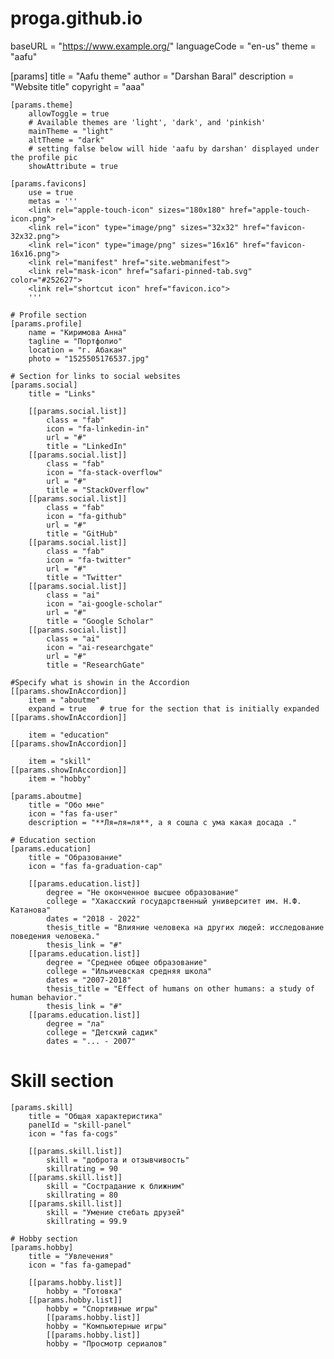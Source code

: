 # proga.github.io
baseURL = "https://www.example.org/"
languageCode = "en-us"
theme = "aafu"

[params]
    title = "Aafu theme"
    author = "Darshan Baral"
    description = "Website title"
    copyright = "aaa"

    [params.theme]
        allowToggle = true
        # Available themes are 'light', 'dark', and 'pinkish'
        mainTheme = "light"
        altTheme = "dark"
        # setting false below will hide 'aafu by darshan' displayed under the profile pic
        showAttribute = true

    [params.favicons]
        use = true
        metas = '''
        <link rel="apple-touch-icon" sizes="180x180" href="apple-touch-icon.png">
        <link rel="icon" type="image/png" sizes="32x32" href="favicon-32x32.png">
        <link rel="icon" type="image/png" sizes="16x16" href="favicon-16x16.png">
        <link rel="manifest" href="site.webmanifest">
        <link rel="mask-icon" href="safari-pinned-tab.svg" color="#252627">
        <link rel="shortcut icon" href="favicon.ico">
        '''

    # Profile section
    [params.profile]
        name = "Киримова Анна"
		tagline = "Портфолио"
		location = "г. Абакан"
        photo = "1525505176537.jpg"

    # Section for links to social websites
    [params.social]
        title = "Links"

        [[params.social.list]]
            class = "fab"
            icon = "fa-linkedin-in"
            url = "#"
            title = "LinkedIn"		
        [[params.social.list]]
            class = "fab"
            icon = "fa-stack-overflow"
            url = "#"
            title = "StackOverflow"
        [[params.social.list]]
            class = "fab"
            icon = "fa-github"
            url = "#"
            title = "GitHub"
        [[params.social.list]]
            class = "fab"
            icon = "fa-twitter"
            url = "#"
            title = "Twitter"
		[[params.social.list]]
            class = "ai"
            icon = "ai-google-scholar"
            url = "#"
            title = "Google Scholar"
		[[params.social.list]]
            class = "ai"
            icon = "ai-researchgate"
            url = "#"
            title = "ResearchGate"

    #Specify what is showin in the Accordion
    [[params.showInAccordion]]
        item = "aboutme"
        expand = true   # true for the section that is initially expanded
    [[params.showInAccordion]]

        item = "education"
    [[params.showInAccordion]]

        item = "skill"
    [[params.showInAccordion]]
        item = "hobby"

    [params.aboutme]
        title = "Обо мне"
        icon = "fas fa-user"
        description = "**Ля=ля=ля**, а я сошла с ума какая досада ."

    # Education section
    [params.education]
        title = "Образование"
        icon = "fas fa-graduation-cap"

        [[params.education.list]]
            degree = "Не оконченное высшее образование"
            college = "Хакасский государственный университет им. Н.Ф. Катанова"
            dates = "2018 - 2022"
            thesis_title = "Влияние человека на других людей: исследование поведения человека."
            thesis_link = "#"
        [[params.education.list]]
            degree = "Среднее общее образование"
            college = "Ильичевская средняя школа"
            dates = "2007-2018"
            thesis_title = "Effect of humans on other humans: a study of human behavior."
            thesis_link = "#"
        [[params.education.list]]
            degree = "ла"
            college = "Детский садик"
            dates = "... - 2007"
            
          

   # Skill section
    [params.skill]
        title = "Общая характеристика"
        panelId = "skill-panel"
        icon = "fas fa-cogs"

        [[params.skill.list]]
            skill = "доброта и отзывчивость"
            skillrating = 90
        [[params.skill.list]]
            skill = "Сострадание к ближним"
            skillrating = 80
        [[params.skill.list]]
            skill = "Умение стебать друзей"
            skillrating = 99.9

    # Hobby section
    [params.hobby]
        title = "Увлечения"
        icon = "fas fa-gamepad"
		
        [[params.hobby.list]]		
		    hobby = "Готовка"
        [[params.hobby.list]]		
		    hobby = "Спортивные игры"
		    [[params.hobby.list]]		
		    hobby = "Компьютерные игры"
		    [[params.hobby.list]]		
		    hobby = "Просмотр сериалов"
